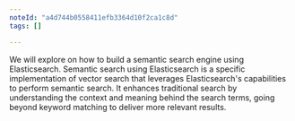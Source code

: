 ```yaml
---
noteId: "a4d744b0558411efb3364d10f2ca1c8d"
tags: []

---
```


We will explore on how to build a semantic search engine using Elasticsearch. Semantic search using Elasticsearch is a specific implementation of vector search that leverages Elasticsearch's capabilities to perform semantic search. It enhances traditional search by understanding the context and meaning behind the search terms, going beyond keyword matching to deliver more relevant results.